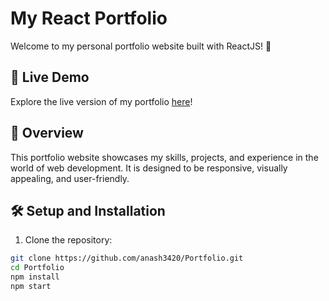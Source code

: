 # My React Portfolio

Welcome to my personal portfolio website built with ReactJS! 👋

## 🚀 Live Demo

Explore the live version of my portfolio [here](https://anash-portfolio.vercel.app/)!

## 📖 Overview

This portfolio website showcases my skills, projects, and experience in the world of web development. It is designed to be responsive, visually appealing, and user-friendly.

## 🛠️ Setup and Installation

1. Clone the repository:

```bash
git clone https://github.com/anash3420/Portfolio.git
cd Portfolio
npm install
npm start
